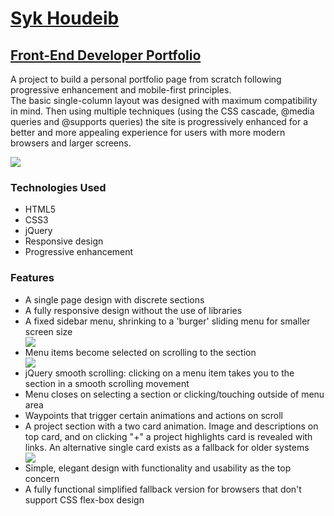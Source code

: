 <a href="https://syknapse.github.io/Syk-Houdeib"><h1>Syk Houdeib</h1></a>
<a href="https://syknapse.github.io/Syk-Houdeib"><h2>Front-End Developer Portfolio</h2></a>

<p>A project to build a personal portfolio page from scratch following progressive enhancement and mobile-first principles. 
<br>The basic single-column layout was designed with maximum compatibility in mind. Then using multiple techniques (using the CSS cascade, @media queries and @supports queries) the site is progressively enhanced for a better and more appealing experience for users with more modern browsers and larger screens.</p>
<a href="https://syknapse.github.io/Syk-Houdeib"><img src="https://user-images.githubusercontent.com/29199184/31143027-44c85698-a87c-11e7-9845-39b9892ed7cf.png"></a>

<h3>Technologies Used</h3>
<ul>
	<li>HTML5</li>
	<li>CSS3</li>
	<li>jQuery</li>
	<li>Responsive design</li>
  <li>Progressive enhancement</li>
</ul>

<h3>Features</h3>
<ul>
	<li>A single page design with discrete sections</li>
	<li>A fully responsive design without the use of libraries</li>
	<li>A fixed sidebar menu, shrinking to a 'burger' sliding menu for smaller screen size</li>
  <img src="https://user-images.githubusercontent.com/29199184/31144319-af0622de-a880-11e7-8511-e57d06e051e0.png">
	<li>Menu items become selected on scrolling to the section</li>
  <img src="https://user-images.githubusercontent.com/29199184/31144495-358bd1f0-a881-11e7-90b0-5fc4ff88488d.gif">
  <li>jQuery smooth scrolling: clicking on a menu item takes you to the section in a smooth scrolling movement</li>
  <li>Menu closes on selecting a section or clicking/touching outside of menu area</li>
	<li>Waypoints that trigger certain animations and actions on scroll</li>
	<li>A project section with a two card animation. Image and descriptions on top card, and on clicking "+" a project highlights card is revealed with links. An alternative single card exists as a fallback for older systems</li>
  <img src="https://user-images.githubusercontent.com/29199184/31144170-289221f8-a880-11e7-8bf6-1e86625168de.gif">
	<li>Simple, elegant design with functionality and usability as the top concern</li>
  <li>A fully functional simplified fallback version for browsers that don't support CSS flex-box design</li>
</ul>
